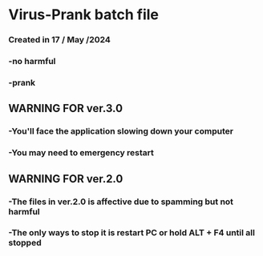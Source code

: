 # Virus-Prank batch file
### Created in 17 / May /2024
### -no harmful
### -prank

## **WARNING FOR ver.3.0**
### -You'll face the application slowing down your computer
### -You may need to emergency restart

## **WARNING FOR ver.2.0**
### -The **files in ver.2.0 is affective due to spamming but not harmful**
### -The only ways to stop it is restart PC or hold ALT + F4 until all stopped
